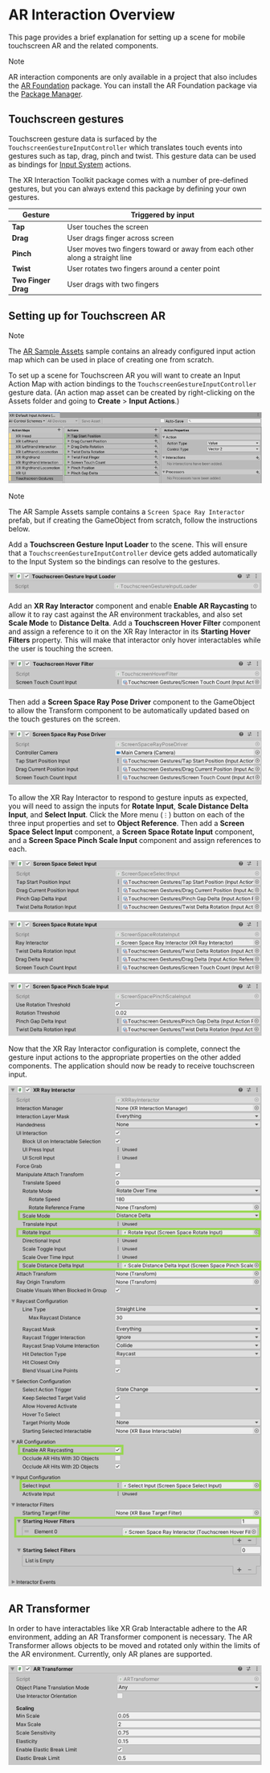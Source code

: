 # AR Interaction Overview

This page provides a brief explanation for setting up a scene for mobile touchscreen AR and the related components.

> [!NOTE]
> AR interaction components are only available in a project that also includes the [AR Foundation](https://docs.unity3d.com/Manual/com.unity.xr.arfoundation.html) package. You can install the AR Foundation package via the [Package Manager](https://docs.unity3d.com/Manual/upm-ui-install.html).

## Touchscreen gestures

Touchscreen gesture data is surfaced by the `TouchscreenGestureInputController` which translates touch events into gestures such as tap, drag, pinch and twist. This gesture data can be used as bindings for [Input System](https://docs.unity3d.com/Manual/com.unity.inputsystem.html) actions.

The XR Interaction Toolkit package comes with a number of pre-defined gestures, but you can always extend this package by defining your own gestures.

| Gesture | Triggered by input |
|---|---|
| **Tap** | User touches the screen | 
| **Drag** | User drags finger across screen |
| **Pinch** | User moves two fingers toward or away from each other along a straight line | 
| **Twist** | User rotates two fingers around a center point | 
| **Two Finger Drag** | User drags with two fingers |

## Setting up for Touchscreen AR 

> [!NOTE]
> The [AR Sample Assets](samples-ar-starter-assets.md) sample contains an already configured input action map which can be used in place of creating one from scratch.

To set up a scene for Touchscreen AR you will want to create an Input Action Map with action bindings to the `TouchscreenGestureInputController` gesture data. (An action map asset can be created by right-clicking on the Assets folder and going to **Create** &gt; **Input Actions**.)

![Gesture Input Action Map](images/gesture-action-map.png)

> [!NOTE]
> The AR Sample Assets sample contains a `Screen Space Ray Interactor` prefab, but if creating the GameObject from scratch, follow the instructions below.

Add a **Touchscreen Gesture Input Loader** to the scene. This will ensure that a `TouchscreenGestureInputController` device gets added automatically to the Input System so the bindings can resolve to the gestures.

![Touchscreen Gesture Input Loader component](images/touchscreen-gesture-input-loader.png)

Add an **XR Ray Interactor** component and enable **Enable AR Raycasting** to allow it to ray cast against the AR environment trackables, and also set **Scale Mode** to **Distance Delta**. Add a **Touchscreen Hover Filter** component and assign a reference to it on the XR Ray Interactor in its **Starting Hover Filters** property. This will make that interactor only hover interactables while the user is touching the screen.

![Touchscreen Hover Filter component](images/touchscreen-hover-filter.png)

Then add a **Screen Space Ray Pose Driver** component to the GameObject to allow the Transform component to be automatically updated based on the touch gestures on the screen.

![Screen Space Ray Pose Driver component](images/screen-space-ray-pose-driver.png)

To allow the XR Ray Interactor to respond to gesture inputs as expected, you will need to assign the inputs for **Rotate Input**, **Scale Distance Delta Input**, and **Select Input**. Click the More menu (`⋮`) button on each of the three input properties and set to **Object Reference**. Then add a **Screen Space Select Input** component, a **Screen Space Rotate Input** component, and a **Screen Space Pinch Scale Input** component and assign references to each.

![Screen Space Select Input component](images/screen-space-select-input.png)

![Screen Space Rotate Input component](images/screen-space-rotate-input.png)

![Screen Space Pinch Scale Input component](images/screen-space-pinch-scale-input.png)

Now that the XR Ray Interactor configuration is complete, connect the gesture input actions to the appropriate properties on the other added components. The application should now be ready to receive touchscreen input.

![XR Ray Interactor component](images/ar-interaction-ray-interactor.png)

## AR Transformer

In order to have interactables like XR Grab Interactable adhere to the AR environment, adding an AR Transformer component is necessary. The AR Transformer allows objects to be moved and rotated only within the limits of the AR environment. Currently, only AR planes are supported.

![AR Transformer component](images/ar-transformer.png)
